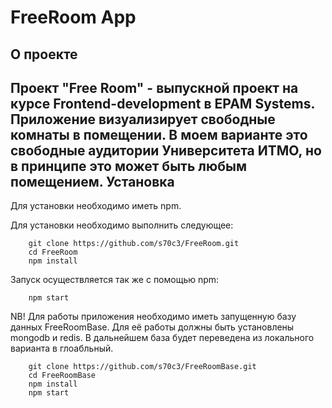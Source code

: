 FreeRoom App
=====================
О проекте
-----------------------------------
Проект "Free Room" - выпускной проект на курсе Frontend-development в EPAM Systems.
Приложение визуализирует свободные комнаты в помещении. В моем варианте это свободные аудитории Университета ИТМО,
 но в принципе это может быть любым помещением.
Установка
-----------------------------------
 Для установки необходимо иметь npm.

 Для установки необходимо выполнить следующее:

```shell
    git clone https://github.com/s70c3/FreeRoom.git
    cd FreeRoom
    npm install
```
Запуск осуществляется так же с помощью npm:

```shell
    npm start
```

NB! Для работы приложения необходимо иметь запущенную базу данных FreeRoomBase.
 Для её работы должны быть установлены mongodb и redis. В дальнейшем база будет переведена из локального варианта в глоабльный.

```shell
    git clone https://github.com/s70c3/FreeRoomBase.git
    cd FreeRoomBase
    npm install
    npm start
```
